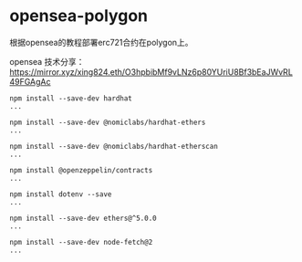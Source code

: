 # opensea-polygon

根据opensea的教程部署erc721合约在polygon上。

opensea 技术分享：
https://mirror.xyz/xing824.eth/O3hpbibMf9vLNz6p80YUriU8Bf3bEaJWvRL49FGAgAc


```
npm install --save-dev hardhat
...

npm install --save-dev @nomiclabs/hardhat-ethers
...

npm install --save-dev @nomiclabs/hardhat-etherscan
...

npm install @openzeppelin/contracts
...

npm install dotenv --save
...

npm install --save-dev ethers@^5.0.0
...

npm install --save-dev node-fetch@2
...
```